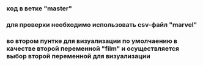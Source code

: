 ### код в ветке "master"
### для проверки необходимо использовать csv-файл "marvel"
### во втором пунтке для визуализации по умолчаению в качестве второй переменной "film" и осуществляется выбор второй переменной для визуализации

